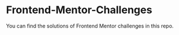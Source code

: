 # Frontend-Mentor-Challenges
You  can find the solutions of Frontend Mentor challenges in this repo.
